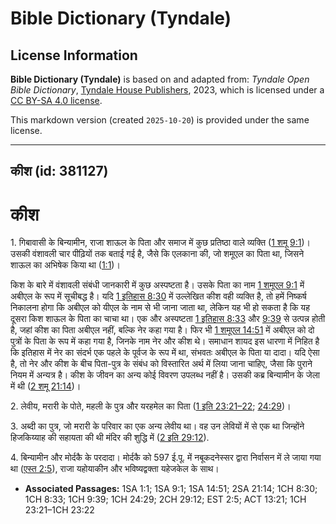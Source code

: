 # Bible Dictionary (Tyndale)

## License Information

**Bible Dictionary (Tyndale)** is based on and adapted from: _Tyndale Open Bible Dictionary_, [Tyndale House Publishers](https://tyndaleopenresources.com/), 2023, which is licensed under a [CC BY-SA 4.0 license](https://creativecommons.org/licenses/by-sa/4.0/legalcode.en).

This markdown version (created `2025-10-20`) is provided under the same license.



--------------------------------

## कीश (id: 381127)

कीश
===

1\. गिबावासी के बिन्यामीन, राजा शाऊल के पिता और समाज में कुछ प्रतिष्ठा वाले व्यक्ति ([1 शमू 9:1](https://ref.ly/1Sam9:1))। उसकी वंशावली चार पीढ़ियों तक बताई गई है, जैसे कि एलकाना की, जो शमूएल का पिता था, जिसने शाऊल का अभिषेक किया था ([1:1](https://ref.ly/1Sam1:1))।

किश के बारे में वंशावली संबंधी जानकारी में कुछ अस्पष्टता है। उसके पिता का नाम [1 शमूएल 9:1](https://ref.ly/1Sam9:1) में अबीएल के रूप में सूचीबद्ध है। यदि [1 इतिहास 8:30](https://ref.ly/1Chr8:30) में उल्लेखित कीश वही व्यक्ति है, तो हमें निष्कर्ष निकालना होगा कि अबीएल को यीएल के नाम से भी जाना जाता था, लेकिन यह भी हो सकता है कि यह दूसरा किश शाऊल के पिता का चाचा था। एक और अस्पष्टता [1 इतिहास 8:33](https://ref.ly/1Chr8:33) और [9:39](https://ref.ly/1Chr9:39) से उत्पन्न होती है, जहां कीश का पिता अबीएल नहीं, बल्कि नेर कहा गया है। फिर भी [1 शमूएल 14:51](https://ref.ly/1Sam14:51) में अबीएल को दो पुत्रों के पिता के रूप में कहा गया है, जिनके नाम नेर और कीश थे। समाधान शायद इस धारणा में निहित है कि इतिहास में नेर का संदर्भ एक पहले के पूर्वज के रूप में था, संभवतः अबीएल के पिता या दादा। यदि ऐसा है, तो नेर और कीश के बीच पिता\-पुत्र के संबंध को विस्तारित अर्थ में लिया जाना चाहिए, जैसा कि पुराने नियम में अन्यत्र है। कीश के जीवन का अन्य कोई विवरण उपलब्ध नहीं है। उसकी कब्र बिन्यामीन के जेला में थी ([2 शमू 21:14](https://ref.ly/2Sam21:14))।

2\. लेवीय, मरारी के पोते, महली के पुत्र और यरहमेल का पिता ([1 इति 23:21–22](https://ref.ly/1Chr23:21-1Chr23:22); [24:29](https://ref.ly/1Chr24:29))।

3\. अब्दी का पुत्र, जो मरारी के परिवार का एक अन्य लेवीय था। वह उन लेवियों में से एक था जिन्होंने हिजकिय्याह की सहायता की थी मंदिर की शुद्धि में ([2 इति 29:12](https://ref.ly/2Chr29:12)).

4\. बिन्यामीन और मोर्दकै के परदादा। मोर्दकै को 597 ई.पू. में नबूकदनेस्सर द्वारा निर्वासन में ले जाया गया था ([एस्त 2:5](https://ref.ly/Esth2:5)), राजा यहोयाकीन और भविष्यद्वक्ता यहेजकेल के साथ।

* **Associated Passages:** 1SA 1:1; 1SA 9:1; 1SA 14:51; 2SA 21:14; 1CH 8:30; 1CH 8:33; 1CH 9:39; 1CH 24:29; 2CH 29:12; EST 2:5; ACT 13:21; 1CH 23:21–1CH 23:22

